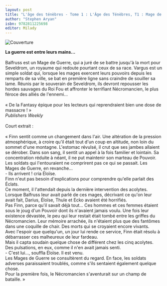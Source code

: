 ```yaml
---
layout: post
title: "L'âge des ténèbres - Tome 1 : L'Âge des Ténèbres, T1 : Mage de guerre (Prix Hellfest Inferno 2017)"
author: "Stephen Aryan"
isbn: 9782811225698
editor: Milady
---
```


![Couverture](/img/9782811225698.jpg)<p><strong>La guerre est entre leurs mains...</strong><br /><br /> Balfruss est un Mage de Guerre, qui a jur&eacute; de se battre jusqu&#39;&agrave; la mort pour Seveldrom, un royaume qui redoute pourtant ceux de sa race. Vargus est un simple soldat qui, lorsque les mages exercent leurs pouvoirs depuis les remparts de sa ville, se bat en premi&egrave;re ligne sans craindre de souiller sa lame. R&eacute;unis par le souverain de Seveldrom, ils devront repousser les hordes sauvages du Roi Fou et affronter le terrifiant N&eacute;cromancien, le plus f&eacute;roce des alli&eacute;s de l&#39;ennemi...<br /><br />&laquo;&nbsp;De la Fantasy &eacute;pique pour les lecteurs qui reprendraient bien une dose de massacre !&nbsp;&raquo;<br /><em>Publishers Weekly</em><br /><br /> Court extrait :<br /><br />&laquo;&nbsp;Finn sentit comme un changement dans l&#39;air. Une alt&eacute;ration de la pression atmosph&eacute;rique, &agrave; croire qu&#39;il &eacute;tait tout d&#39;un coup en altitude, non loin du sommet d&#39;une montagne. L&#39;estomac r&eacute;vuls&eacute;, il crut que ses jambes allaient se d&eacute;rober. Dans son sang, il sentit un appel &agrave; la fois familier et lointain. Sa concentration r&eacute;duite &agrave; n&eacute;ant, il ne put maintenir son marteau de Pouvoir.<br /> Les soldats qui l&#39;entouraient ne comprirent pas ce qui se passait. Les Mages de Guerre, en revanche...<br /> - Ils arrivent&nbsp;! cria &Eacute;lo&iuml;se.<br /> Finn n&#39;eut pas besoin d&#39;explications pour comprendre qu&#39;elle parlait des &Eacute;clats.<br /> Ce moment, il l&#39;attendait depuis la derni&egrave;re intervention des acolytes. Lorsque Balfruss leur avait parl&eacute; de ces mages, d&eacute;crivant ce qu&#39;on leur avait fait, Darius, &Eacute;lo&iuml;se, Thule et Ecko avaient &eacute;t&eacute; horrifi&eacute;s.<br /> Pas Finn, parce qu&#39;il savait d&eacute;j&agrave; tout... Ces hommes et ces femmes &eacute;taient sous le joug d&#39;un Pouvoir dont ils n&#39;avaient jamais voulu. Une fois leur existence d&eacute;vast&eacute;e, le peu qui leur restait &eacute;tait tomb&eacute; entre les griffes du N&eacute;cromancien. Leur m&eacute;moire arrach&eacute;e, ils n&#39;&eacute;taient plus que des fant&ocirc;mes dans une coquille de chair. Des morts qui se croyaient encore vivants.<br /> Avec l&#39;espoir que quelqu&#39;un, un jour lui rende ce service, Finn &eacute;tait r&eacute;solu &agrave; d&eacute;barrasser ces malheureux de leur fardeau.<br /> Mais il capta soudain quelque chose de diff&eacute;rent chez les cinq acolytes. Des pulsations, en eux, comme il n&#39;en avait jamais senti.<br /> - C&#39;est lui..., souffla &Eacute;lo&iuml;se. Il est venu.<br /> Les Mages de Guerre se consult&egrave;rent du regard. En face, les soldats adverses paraissaient troubl&eacute;s, comme s&#39;ils sentaient &eacute;galement quelque chose.<br /> Pour la premi&egrave;re fois, le N&eacute;cromancien s&#39;aventurait sur un champ de bataille.&nbsp;&raquo;</p>